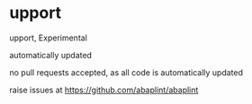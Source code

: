 # upport
upport, Experimental

automatically updated

no pull requests accepted, as all code is automatically updated

raise issues at https://github.com/abaplint/abaplint
